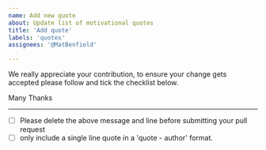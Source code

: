 ```yaml
---
name: Add new quote
about: Update list of motivational quotes
title: 'Add quote'
labels: 'quotes'
assignees: '@MatBenfield'

---
```


We really appreciate your contribution, to ensure your change gets accepted please follow and tick the checklist below.

Many Thanks

---

- [ ] Please delete the above message and line before submitting your pull request
- [ ] only include a single line quote in a 'quote - author' format.
